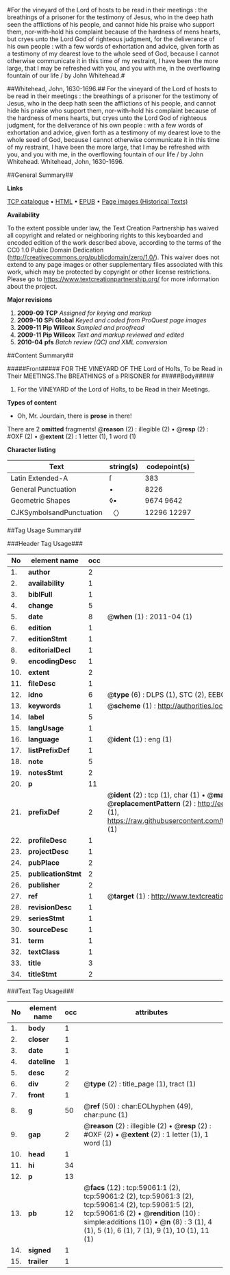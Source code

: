#For the vineyard of the Lord of hosts to be read in their meetings : the breathings of a prisoner for the testimony of Jesus, who in the deep hath seen the afflictions of his people, and cannot hide his praise who support them, nor-with-hold his complaint because of the hardness of mens hearts, but cryes unto the Lord God of righteous judgment, for the deliverance of his own people : with a few words of exhortation and advice, given forth as a testimony of my dearest love to the whole seed of God, because I cannot otherwise communicate it in this time of my restraint, I have been the more large, that I may be refreshed with you, and you with me, in the overflowing fountain of our life / by John Whitehead.#

##Whitehead, John, 1630-1696.##
For the vineyard of the Lord of hosts to be read in their meetings : the breathings of a prisoner for the testimony of Jesus, who in the deep hath seen the afflictions of his people, and cannot hide his praise who support them, nor-with-hold his complaint because of the hardness of mens hearts, but cryes unto the Lord God of righteous judgment, for the deliverance of his own people : with a few words of exhortation and advice, given forth as a testimony of my dearest love to the whole seed of God, because I cannot otherwise communicate it in this time of my restraint, I have been the more large, that I may be refreshed with you, and you with me, in the overflowing fountain of our life / by John Whitehead.
Whitehead, John, 1630-1696.

##General Summary##

**Links**

[TCP catalogue](http://www.ota.ox.ac.uk/tcp/)  • 
[HTML](http://tei.it.ox.ac.uk/tcp/Texts-HTML/free/A65/A65900.html)  • 
[EPUB](http://tei.it.ox.ac.uk/tcp/Texts-EPUB/free/A65/A65900.epub) • 
[Page images (Historical Texts)](https://historicaltexts.jisc.ac.uk/eebo-12297110e)

**Availability**

To the extent possible under law, the Text Creation Partnership has waived all copyright and related or neighboring rights to this keyboarded and encoded edition of the work described above, according to the terms of the CC0 1.0 Public Domain Dedication (http://creativecommons.org/publicdomain/zero/1.0/). This waiver does not extend to any page images or other supplementary files associated with this work, which may be protected by copyright or other license restrictions. Please go to https://www.textcreationpartnership.org/ for more information about the project.

**Major revisions**

1. __2009-09__ __TCP__ *Assigned for keying and markup*
1. __2009-10__ __SPi Global__ *Keyed and coded from ProQuest page images*
1. __2009-11__ __Pip Willcox__ *Sampled and proofread*
1. __2009-11__ __Pip Willcox__ *Text and markup reviewed and edited*
1. __2010-04__ __pfs__ *Batch review (QC) and XML conversion*

##Content Summary##

#####Front#####
FOR THE VINEYARD OF THE Lord of Hoſts, To be Read in Their MEETINGS.The BREATHINGS of a PRISONER for
#####Body#####

1. For the VINEYARD of the Lord of Hoſts, to be Read in their Meetings.

**Types of content**

  * Oh, Mr. Jourdain, there is **prose** in there!

There are 2 **omitted** fragments! 
 @__reason__ (2) : illegible (2)  •  @__resp__ (2) : #OXF (2)  •  @__extent__ (2) : 1 letter (1), 1 word (1)

**Character listing**


|Text|string(s)|codepoint(s)|
|---|---|---|
|Latin Extended-A|ſ|383|
|General Punctuation|•|8226|
|Geometric Shapes|◊▪|9674 9642|
|CJKSymbolsandPunctuation|〈〉|12296 12297|

##Tag Usage Summary##

###Header Tag Usage###

|No|element name|occ|attributes|
|---|---|---|---|
|1.|__author__|2||
|2.|__availability__|1||
|3.|__biblFull__|1||
|4.|__change__|5||
|5.|__date__|8| @__when__ (1) : 2011-04 (1)|
|6.|__edition__|1||
|7.|__editionStmt__|1||
|8.|__editorialDecl__|1||
|9.|__encodingDesc__|1||
|10.|__extent__|2||
|11.|__fileDesc__|1||
|12.|__idno__|6| @__type__ (6) : DLPS (1), STC (2), EEBO-CITATION (1), OCLC (1), VID (1)|
|13.|__keywords__|1| @__scheme__ (1) : http://authorities.loc.gov/ (1)|
|14.|__label__|5||
|15.|__langUsage__|1||
|16.|__language__|1| @__ident__ (1) : eng (1)|
|17.|__listPrefixDef__|1||
|18.|__note__|5||
|19.|__notesStmt__|2||
|20.|__p__|11||
|21.|__prefixDef__|2| @__ident__ (2) : tcp (1), char (1)  •  @__matchPattern__ (2) : ([0-9\-]+):([0-9IVX]+) (1), (.+) (1)  •  @__replacementPattern__ (2) : http://eebo.chadwyck.com/downloadtiff?vid=$1&page=$2 (1), https://raw.githubusercontent.com/textcreationpartnership/Texts/master/tcpchars.xml#$1 (1)|
|22.|__profileDesc__|1||
|23.|__projectDesc__|1||
|24.|__pubPlace__|2||
|25.|__publicationStmt__|2||
|26.|__publisher__|2||
|27.|__ref__|1| @__target__ (1) : http://www.textcreationpartnership.org/docs/. (1)|
|28.|__revisionDesc__|1||
|29.|__seriesStmt__|1||
|30.|__sourceDesc__|1||
|31.|__term__|1||
|32.|__textClass__|1||
|33.|__title__|3||
|34.|__titleStmt__|2||


###Text Tag Usage###

|No|element name|occ|attributes|
|---|---|---|---|
|1.|__body__|1||
|2.|__closer__|1||
|3.|__date__|1||
|4.|__dateline__|1||
|5.|__desc__|2||
|6.|__div__|2| @__type__ (2) : title_page (1), tract (1)|
|7.|__front__|1||
|8.|__g__|50| @__ref__ (50) : char:EOLhyphen (49), char:punc (1)|
|9.|__gap__|2| @__reason__ (2) : illegible (2)  •  @__resp__ (2) : #OXF (2)  •  @__extent__ (2) : 1 letter (1), 1 word (1)|
|10.|__head__|1||
|11.|__hi__|34||
|12.|__p__|13||
|13.|__pb__|12| @__facs__ (12) : tcp:59061:1 (2), tcp:59061:2 (2), tcp:59061:3 (2), tcp:59061:4 (2), tcp:59061:5 (2), tcp:59061:6 (2)  •  @__rendition__ (10) : simple:additions (10)  •  @__n__ (8) : 3 (1), 4 (1), 5 (1), 6 (1), 7 (1), 9 (1), 10 (1), 11 (1)|
|14.|__signed__|1||
|15.|__trailer__|1||
